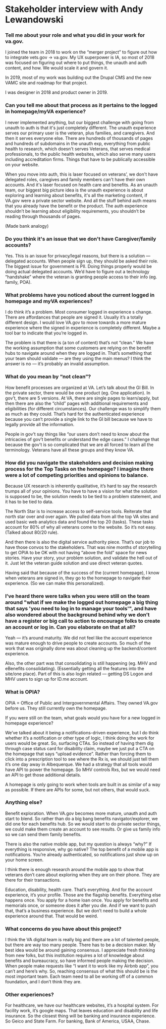 # Stakeholder interview with Andy Lewandowski

### Tell me about your role and what you did in your work for va.gov.

I joined the team in 2018 to work on the “merger project” to figure out how to integrate vets.gov -> va.gov. My UX superpower is IA, so most of 2018 was focused on figuring out where to put things, the unauth and auth content, and how. We would scale it and govern it.

In 2019, most of my work was building out the Drupal CMS and the new VAMC site and roadmap for that project.

I was designer in 2018 and product owner in 2019.

### Can you tell me about that process as it pertains to the logged in homepage/myVA experience?

I never implemented anything, but our biggest challenge with going from unauth to auth is that it's just completely different. The unauth experience serves our primary user is the veteran, plus families, and caregivers. And then it serves everyone else. There are hundreds of thousands of pages and hundreds of subdomains in the unauth exp, everything from public health to research, which doesn't serves Veterans, that serves medical professionals, to the public health websites, which also serve many users including accreditation firms. Things that have to be publically accessible on your website.


When you move into auth, this is laser focused on veterans’, we don't have delegated roles, caregives and family members can't have their own accounts. And it's laser focused on health care and benefits. As an unauth team, our biggest big picture idea is the unauth experience is about exploring and learning about benefits, it's all the marketing content, if VA.gov were a private sector website.  And all the stuff behind auth means that you already have the benefit or the product. The auth experience shouldn’t be learning about eligibility requirements, you shouldn’t be reading through thousands of pages.

(Made bank analogy)

### Do you think it's an issue that we don't have Caregiver/family accounts?

Yes. This is an issue for privacy/legal reasons, but there is a solution — delegated accounts. When people sign up, they should be asked their role. The biggest issue for government is PII. Doing things properly would be doing actual delegated accounts. We’d have to figure out a technology “handshake” where the veteran is granting people access to their info (eg. family, POA).

### What problems have you noticed about the current logged in homepage and myVA experiences?

I do think it’s a problem. Most consumer logged in experience s change. There are affordances that people are signed it. Usually it’s a totally different design. I would love VA.gov to move towards a more mature experience where the signed in experience is completely different. Maybe a tool bar to indicate that you’re logged in.

The problem is that there is (a ton of content) that’s not “clean.” We have the working assumption that some customers are relying on the benefit hubs to navigate around when they are logged in. That’s something that your team should validate — are they using the main menus? I think the answer is no — it’s probably an invalid assumption. 

### What do you mean by “not clean”?

How benefit processes are organized at VA. Let’s talk about the GI Bill. In the private sector, there would be one product (eg. One application). In gov’t, there are 5 versions. At VA, there are single pages to learn/apply, but then there are also the “child” pages with additional requirements and eligibilities (for different circumstances). Our challenge was to simplify them as much as they could. That’s hard for the authenticated experience because you can’t provide a single link to the GI bill because we have to legally provide all the information.

People in gov’t say things like “our users don’t need to know about the intricacies of gov’t benefits or understand the edge cases.” I challenge that because the gov’t is so complicated that we are all forced to learn all the terminology. Veterans have all these groups and they know VA.

### How did you navigate the stakeholders and decision making process for the Top Tasks on the homepage? I imagine there were a lot of competing priorities and opinions to balance.

Because UX research is inherently qualitative, it’s hard to say the research trumps all of your opinions. You have to have a vision for what the solution is supposed to be, the solution needs to be tied to a problem statement, and it has to be tied to data. 

The North Star is to increase access to self-service tools. Reiterate that north star over and over again. We pulled data from all the top VA sites and used basic web analytics data and found the top 20 (tasks). These tasks account for 80% of why all veterans come to the website. So it’s not easy. (Talked about 80/20 rule).

And then there is also the digital service authority piece. That’s our job to have those convos to the stakeholders. That was nine months of storytelling to get OPIA to be OK with not having “above the fold” space for news stories. Have your story, your problem solution, and validate the hell out of it. Just let the veteran guide solution and use direct veteran quotes. 

Having said that because of the success of the (current homepage), I know when veterans are signed in, they go to the homepage to navigate their experience. (So we can make this personalized).

### I’ve heard there were talks when you were still on the team around "what if we make the logged out homepage a big thing that says 'you need to log in to manage your tools'", and have also wondered about the background behind why we don’t have a register or big call to action to encourage folks to create an account or log in. Can you elaborate on that at all?

Yeah — it’s around maturity. We did not feel like the account experience was mature enough to drive people to create accounts. So much of the work that was originally done was about cleaning up the backend/content experience.

Also, the other part was that consolidating is still happening (eg. MHV and eBenefits consolidating). (Essentially getting all the features into the site/one place). Part of this is also login related — getting DS Logon and MHV users to sign up for ID.me account.

### What is OPIA?

OPIA = Office of Public and Intergovernmental Affairs. They owned VA.gov before us. They still currently own the homepage.

If you were still on the team, what goals would you have for a new logged in homepage experience?

We’ve talked about it being a notifications-driven experience, but I do think whether it’s a notification or other type of logic, I think doing the work for users would be great. So, surfacing CTAs. So instead of having them dig through case status card for disability claim, maybe we just put a CTA on the homepage that says “upload evidence”. Rather than forcing them to click into a prescription tool to see where the Rx is, we should just tell them it’s one day away in Albequerque. We had a strategy that all tools would have API to power the homepage. So MHV controls Rxs, but we would need an API to get those additional details.

A homepage is only going to work when tools are built in as similar of a way as possible. If there are APIs for some, but not others, that would suck.

### Anything else?

Benefit exploration. When VA.gov becomes more mature, unauth and auth start to blend. So rather than do a big bang benefits navigator/explorer, we did one for each benefits hub. So we would start to do private sector things, we could make them create an account to see results. Or give us family info so we can send them family benefits.

There is also the native mobile app, but my question is always “why?” If everything is responsive, why go native? The top benefit of a mobile app is notifications. You’re already authenticated, so notifications just show up on your home screen.

I think there is enough research around the mobile app to show that veterans don’t care about exploring when they are on their phone. They are there for their transactions.

Education, disability, health care. That’s everything. And for the account experience, it’s your profile. Those are the flagship benefits. Everything else happens once. You apply for a home loan once. You apply for benefits and memorials once, or someone does it after you die. And if we want to push that, that’s a business experience. But we don’t need to build a whole experience around that. That would be weird.

### What concerns do you have about this project? 

I think the VA digital team is really big and there are a lot of talented people, but there are way too many people. There has to be a decision maker. My best idea would be around gaining consensus. I appreciate fresh thinking from new folks, but this institution requires a lot of knowledge about benefits and bureaucracy, so have informed people making the decision. When people make requests like “I want it to work like my Airbnb app”, you can’t and here’s why. So, reaching consensus of what this should be is the most important team. Each team need to all be working off of a common foundation, and I don’t think they are.

### Other experiences?

For healthcare, we have our healthcare websites, it’s a hospital system. For facility work, it’s google maps. That leaves education and disability and life insurance. So the closest thing will be banking and insurance experience. So Geico and State Farm. For banking, Bank of America, USAA, Chase.
